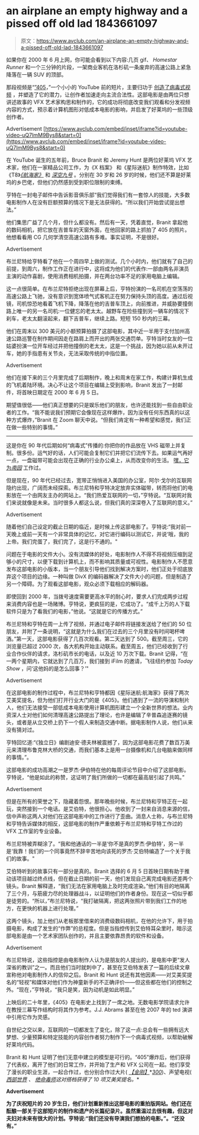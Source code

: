 # an airplane an empty highway and a pissed off old lad 1843661097

> 原文：<https://www.avclub.com/an-airplane-an-empty-highway-and-a-pissed-off-old-lad-1843661097>

如果你在 2000 年 6 月上网，你可能会看到以下内容:几页 gif、 *Homestar Runner* 和一个三分钟的片段，一架商业客机在洛杉矶一条废弃的高速公路上紧急降落在一辆 SUV 的顶部。

那段视频是“[”405](http://www.405themovie.com/)，”一个小小的 YouTube 前的短片，主要归功于 [创造了病毒式视频](https://www.kcur.org/arts-life/2015-12-23/kansas-city-visual-effects-artist-credited-with-making-the-first-viral-video) ，并塑造了它的潜力，让创作者加速走向主流合法性。这部电影是由两位只想讲述故事的 VFX 艺术家构思和制作的，它的成功将彻底改变我们观看和分发视频内容的方式，预示着计算机图形对低成本电影的影响，并启发了好莱坞的一些顶级创作者。

<label class="bxm4mm-13 juykRM">Advertisement</label> [https://www.avclub.com/embed/inset/iframe?id=youtube-video-uQ7ImM9Bys8&start=0](https://www.avclub.com/embed/inset/iframe?id=youtube-video-uQ7ImM9Bys8&start=0) 

在 YouTube 诞生的五年前，Bruce Branit 和 Jeremy Hunt 是两位好莱坞 VFX 艺术家，他们在一家精品公司工作，为《X 档案》 和《星际迷航》制作特效，比如《T8》[*《航海家》*](https://www.avclub.com/tag/star-trek-voyager) 和 [*深空九号*](https://www.avclub.com/c/tv-review/star-trek-deep-space-nine) 。分别在 30 岁和 26 岁的时候，他们还不算是好莱坞的乡巴佬，但他们仍然感到受到职位限制的束缚。

亨特在一封电子邮件中告诉影音俱乐部“我们觉得我们有一套惊人的技能，大多数电影制作人在没有巨额预算的情况下是无法获得的。“所以我们开始尝试提出想法。”

他们集思广益了几个月，但什么都没有。然后有一天，凭着直觉，Branit 拿起他的数码相机，把它放在吉普车的天窗外面，在他回家的路上抓拍了 405 的照片。他想看看用 CG 几何学清空高速公路有多难。事实证明，不是很好。

<label class="bxm4mm-13 juykRM">Advertisement</label>

布兰尼特给亨特看了他在一个周四早上做的测试。几个小时内，他们就有了自己的前提，到周六，制作工作正在进行中，这将成为他们的代表作:一部由两名非演员主演的动作喜剧，使用消费相机拍摄，并在两台功率不足的家用电脑上编辑。

这一点很简单。在布兰尼特拒绝出现在屏幕上后，亨特扮演的一名司机在空荡荡的高速公路上飞驰，没有意识到宽体喷气式客机正在努力保持头顶的高度。通过后视镜，司机惊恐地看着飞机下降，降落在他的吉普车顶上，向前推进，并威胁要撞倒路上唯一的另一名司机:一位健忘的老太太。越野车在险些撞到另一辆车的情况下刹车，老太太翻滚起来，翻下吉普车，继续上路。短短 150 秒内的三幕。

他们在周末以 300 美元的小额预算拍摄了这部电影，其中近一半用于支付加州高速公路巡警在制作期间因走在路肩上而开出的两张交通罚单。亨特当时女友的一位姑婆扮演一位开车经过并把他撞倒的老太太，这是一个挑战，因为她以前从未开过车，她的手指患有关节炎，无法采取传统的中指位置。

<label class="bxm4mm-13 juykRM">Advertisement</label>

他们在接下来的三个月里完成了后期制作，晚上和周末在家工作，构建计算机生成的飞机着陆环境。决心不让这个项目在编辑上受到影响，Branit 发出了一封邮件，将首映日期定在 2000 年 6 月 5 日。

期望值很低——他们真正想要的只是娱乐他们的朋友，也许还能找到一些自由职业者的工作。“我不能说我们预期它会像现在这样爆炸，因为没有任何东西真的以这种方式爆炸，”Branit 在 Zoom 聊天中说。“但我们肯定有一种希望和感觉，我们正在做一些特别的事情。”

* * *

这是你在 90 年代后期如何“病毒式”传播的:你把你的作品放在 VHS 磁带上并复制。很多份。运气好的话，人们可能会复制它们并把它们流传下去。如果运气再好一点，一盘磁带可能会出现在正确的行业办公桌上，从而改变你的生活。 [嘿，它为*南园*](https://www.vulture.com/2015/03/6-things-to-know-about-south-parks-beginnings.html) 工作过。

但是现在，90 年代已经过去，宽带正悄悄进入美国的办公室，阿尔·戈尔的互联网隐约出现，广阔而未经探索。布兰尼特和亨特决定放弃实体磁带，转而将他们的电影放在一个由网友主办的网站上。“我们热爱互联网的一切，”亨特说。“互联网对我们来说就像是未来。当时很多人都这么说，但我们真的深深卷入了互联网的意义。”

<label class="bxm4mm-13 juykRM">Advertisement</label>

随着他们自己设定的截止日期的临近，是时候上传这部电影了。亨特说:“我对前一天晚上或前一天有一个非常具体的记忆，对它进行编码以测试它，并说‘哦，我的上帝。我们完蛋了，我们完了，这是行不通的。"

问题在于电影的文件大小。没有流媒体的好处，电影制作人不得不将视频压缩到足够小的尺寸，以便下载到计算机上，而不影响其质量或可视性。电影制作人不愿意发布这部电影的小版本，当一个朋友引导他们找到解决方案时，他们正处于彻底放弃这个项目的边缘。一种叫做 DivX 的编码器解决了文件大小的问题，但是制造了另一个障碍。为了观看这部电影，观众必须下载相应的解码器。

即使回到 2000 年，当拨号速度需要更高水平的耐心时，要求人们完成两步过程来消费内容也是一场赌博。亨特说，更疯狂的是，它成功了。“成千上万的人下载软件只是为了看我们的电影，”他说。“这就是它的传播方式。”

布兰尼特和亨特在周一上传了视频，并通过电子邮件将链接发送给了他们的 50 位朋友，并附了一条说明，“这就是为什么我们在过去的三个月里没有时间喝杯啤酒。”第一天，这部电影获得了几百次观看。第二天达到了 500。截至周三，它的浏览量已超过 2000 次，各大机构开始主动联系。截至周五，他们已经收到了行业合作伙伴的请求，洛杉矶市长的电话，以及近 10 万次下载。Branit 记得，“在一两个星期内，它就达到了几百万，我们接到 iFilm 的邀请，飞往纽约参加 *Today Show* ，问‘这他妈的是怎么回事？’"

<label class="bxm4mm-13 juykRM">Advertisement</label>

在这部电影的制作过程中，布兰尼特和亨特都因《星际迷航:航海家》获得了两次艾美奖提名，但为他们打开行业大门的是《405》。他们遇到了一流的导演和制片人，他们无法接受一部低成本电影使用计算机图形建立一个全新世界的想法。业内资深人士对他们如何清理高速公路提出了理论，也许是编辑了辛普森追逐赛的镜头，或者是从立交桥上扔下一个假人来制造交通中断。据电影制作人说，他们从来没有猜对过。

亨特回忆道:“《独立日》编剧迪安·德夫林被震撼了，因为这部电影花费了数百万美元来清理布鲁克林大桥的交通，而我们基本上是用一台摄像机和几台电脑来做同样的事情。”。

这部电影的成功高潮之一是罗杰·伊伯特在他的每周评论节目中介绍了这部电影。亨特说，“他是如此的称赞，这证明了我们所做的一切都在最高层引起了共鸣。”

<label class="bxm4mm-13 juykRM">Advertisement</label>

但是在所有的荣誉之下，隐藏着怨恨。那年晚些时候，布兰尼特和亨特正在一起玩，突然接到一个电话。是艾伯特，他很担心。他收到了一封来自消息来源的信，信中声称这两人对他们在这部电影中的工作进行了歪曲。消息人士称，与布兰尼特和亨特告诉媒体的相反，这部电影的制作严重依赖于布兰尼特和亨特工作过的 VFX 工作室的专业设备。

布兰尼特被弄糊涂了。“我和他通话的一半是‘你不是真的罗杰·伊伯特’，另一半是‘我靠！我们的一个同事竟然不辞辛苦地向该死的罗杰·艾伯特编造了一个关于我们的故事。"

艾伯特听到的故事只有一部分是真的。Branit 选择的 6 月 5 日首映日期有助于推动该项目越过终点线，但在截止日期的前一天，他们发现自己离完成电影还差两个镜头。Branit 解释道，“我们无法在家用电脑上及时完成渲染。”他们有目的地隔离了三个月，与筋疲力尽的处理器战斗，以证明他们的作者身份。现在这一切似乎都是徒劳的。“所以，”布兰尼特说，“我打破隔离，把这两张照片带到我们工作的地方，在更快的机器上进行处理。”

这两个镜头，加上他们从老板那里借来的消费级数码相机，在他的允许下，用于拍摄电影，构成了发生的“作弊”的总程度。但是当指控传到艾伯特耳朵里时，暗示这部电影是由一个艺术家团队创作的，并且主要依靠昂贵的软件和设备。

<label class="bxm4mm-13 juykRM">Advertisement</label>

布兰尼特说，这些指控是由电影制作人认为是朋友的人提出的，是电影中更“发人深省的教训”之一。而且他们当时就刺中了，甚至在艾伯特发表了一篇的后续文章宣称他对电影制作人的信仰之后。Branit 和 Hunt 说还有其他因素——对艾美奖提名的“轻视”和媒体对他们作为神童新手的不正确评价——但这些都在他们的控制之外。“现在，”亨特说，“我只是笑，因为动机是如此明显。”

上映后的二十年里，《405》在电影史上找到了一席之地。无数电影学院请求允许在教授三幕写作结构时将其作为参考。J.J. Abrams 甚至在他 2007 年的 ted 演讲 中引用它作为灵感。

自世纪之交以来，互联网的一切都发生了变化，除了这一点:总会有一些拥有远大梦想、少量预算和特定技能的内容创作者努力制作下一个病毒式视频，以帮助破解好莱坞代码。

Branit 和 Hunt 证明了他们无意中建立的模型是可行的。“405”爆炸后，他们获得了代表权，离开了他们的日常工作，并开始了生产和 VFX 公司在一起。他们享受了漫长的职业生涯，一起合作过，也分别合作过大片( [*【金刚】*](https://film.avclub.com/king-kong-1798201340)*[*300*](https://film.avclub.com/zack-snyder-s-300-presaged-the-howling-fascism-of-the-a-1798265082))、声望电视( [*西部世界*](https://www.avclub.com/c/tv-review/westworld) *、* [*绝命毒师*](https://www.avclub.com/c/tv-review/breaking-bad)*这对搭档获得了 10 项艾美奖提名。**

**<label class="bxm4mm-13 juykRM">Advertisement</label>**

**为了庆祝短片的 20 岁生日，他们计划重新推出这部电影的重拍版网站。他们还在酝酿一部关于这部短片的制作和遗产的长篇纪录片。虽然重温过去很有趣，但这对夫妇对未来有很大的计划。亨特说:“我们还没有导演我们想拍的电影。”。“还没有。”**
